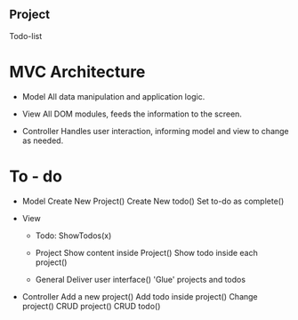 ## Project 
Todo-list 

# MVC Architecture

- Model
All data manipulation and application logic.

- View
All DOM modules, feeds the information to the screen.

- Controller
Handles user interaction, informing model and view to change as needed.

# To - do

- Model
  Create New Project()
  Create New todo()
  Set to-do as complete()

- View
  - Todo:
    ShowTodos(x)

  - Project
    Show content inside Project()
    Show todo inside each project()

  - General
    Deliver user interface()
    'Glue' projects and todos
  

- Controller
  Add a new project()
  Add todo inside project()
  Change project()
  CRUD project()
  CRUD todo()